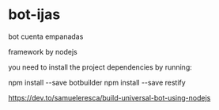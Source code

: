 # bot-ijas
bot cuenta empanadas

framework by nodejs

you need to install the project dependencies by running:

npm install --save botbuilder
npm install --save restify




https://dev.to/samueleresca/build-universal-bot-using-nodejs
